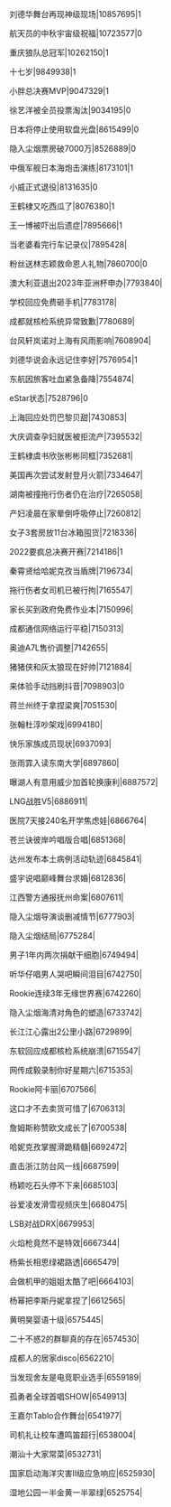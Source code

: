 刘德华舞台再现神级现场|10857695|1

航天员的中秋宇宙级祝福|10723577|0

重庆狼队总冠军|10262150|1

十七岁|9849938|1

小胖总决赛MVP|9047329|1

徐艺洋被全员投票淘汰|9034195|0

日本将停止使用软盘光盘|8615499|0

隐入尘烟票房破7000万|8526889|0

中俄军舰日本海炮击演练|8173101|1

小威正式退役|8131635|0

王鹤棣又吃西瓜了|8076380|1

王一博被吓出后遗症|7895666|1

当老婆看完行车记录仪|7895428|

粉丝送林志颖救命恩人礼物|7860700|0

澳大利亚退出2023年亚洲杯申办|7793840|

学校回应免费砸手机|7783178|

成都就核检系统异常致歉|7780689|

台风轩岚诺对上海有风雨影响|7608904|

刘德华说会永远记住李好|7576954|1

东航因旅客吐血紧急备降|7554874|

eStar状态|7528796|0

上海回应处罚巴黎贝甜|7430853|

大庆调查孕妇就医被拒流产|7395532|

王鹤棣虞书欣张彬彬同框|7352681|

美国再次尝试发射登月火箭|7334647|

湖南被撞拖行伤者仍在治疗|7265058|

产妇凌晨在家晕倒呼吸停止|7260812|

女子3套房放11台冰箱囤货|7218336|

2022要疯总决赛开赛|7214186|1

秦霄贤给哈妮克孜当盾牌|7196734|

拖行伤者女司机已被行拘|7165547|

家长买到政府免费作业本|7150996|

成都通信网络运行平稳|7150313|

奥迪A7L售价调整|7142655|

猪猪侠和灰太狼现在好帅|7121884|

来体验手动挡刷抖音|7098903|0

蒋兰州终于拿捏梁爽|7051530|

张翰杜淳吵架戏|6994180|

快乐家族成员现状|6937093|

张雨霏入读东南大学|6897860|

曝湖人有意用威少加首轮换康利|6887572|

LNG战胜V5|6886911|

医院7天接240名开学焦虑娃|6866764|

苍兰诀彼岸吟唱版合唱|6851368|

达州发布本土病例活动轨迹|6845841|

盛宇说唱巅峰舞台求婚|6812836|

江西警方通报抚州命案|6807611|

隐入尘烟导演谈删减情节|6777903|

隐入尘烟结局|6775284|

男子1年内两次捐献干细胞|6749494|

听华仔唱男人哭吧瞬间泪目|6742750|

Rookie连续3年无缘世界赛|6742260|

隐入尘烟海清对角色的塑造|6733742|

长江江心露出2公里小路|6729899|

东软回应成都核检系统崩溃|6715547|

网传成毅录制你好星期六|6715353|

Rookie阿卡丽|6707566|

这口才不去卖货可惜了|6706313|

詹姆斯称赞欧文成长了|6700538|

哈妮克孜掌握滑跪精髓|6692472|

直击浙江防台风一线|6687599|

杨颖吃石头停不下来|6685103|

谷爱凌发滑雪视频庆生|6680475|

LSB对战DRX|6679953|

火焰枪竟然不是特效|6667344|

杨紫长相思绿裙路透|6665479|

会做机甲的姐姐太酷了吧|6664103|

杨幂把李斯丹妮拿捏了|6612565|

黄明昊婴语十级|6575445|

二十不惑2的群聊真的存在|6574530|

成都人的居家disco|6562210|

当发现舍友是电竞职业选手|6559189|

孤勇者全球首唱SHOW|6549913|

王嘉尔Tablo合作舞台|6541977|

司机礼让校车遭鸣笛超行|6538004|

潮汕十大家常菜|6532731|

国家启动海洋灾害II级应急响应|6525930|

湿地公园一半金黄一半翠绿|6525754|

